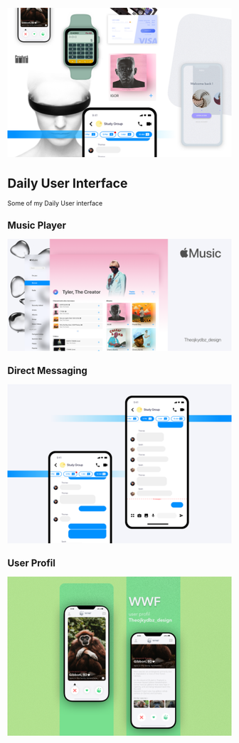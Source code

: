 ![Welcome page of our EPO project](../../assets/dailyui/cover.png)
# Daily User Interface
<p class="marge">Some of my Daily User interface</p>

## Music Player
![Welcome page of our EPO project](../../assets/dailyui/musicplayer.png)
## Direct Messaging
![Welcome page of our EPO project](../../assets/dailyui/directmessaging.png)
## User Profil
![Welcome page of our EPO project](../../assets/dailyui/userprofil.png)